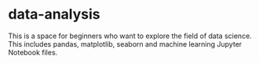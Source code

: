 # data-analysis
This is a space for beginners who want to explore the field of data science. This includes pandas, matplotlib, seaborn and machine learning Jupyter Notebook files.
